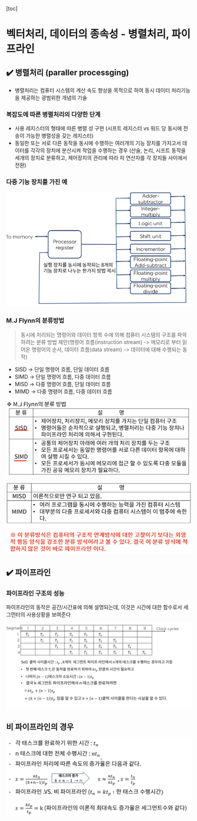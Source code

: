 [toc]

# 벡터처리, 데이터의 종속성 - 병렬처리, 파이프라인

## :heavy_check_mark: 병렬처리 (paraller processging)

- 병렬처리는 컴퓨터 시스템의 계산 속도 향상을 목적으로 하여 동시 데이터 처리기능을 제공하는 광범위한 개념의 기술



### 복잡도에 따른 병렬처리의 다양한 단계

- 사용 레지스터의 형태에 따른 병렬 성 구현 (시프트 레지스터 vs 워드 당 동시에 전송이 가능한 병렬성을 갖는 레지스터)
- 동일한 또는 서로 다른 동작을 동시에 수행하는 여러개의 기능 장치를 가지고서 데이터를 각각의 장치에 분산시켜 작업을 수행하는 경우 (산술, 논리, 시프트 동작을 세개의 장치로 분류하고, 제어장치의 관리에 따라 피 연산자를 각 장치들 사이에서 전환)



### 다중 기능 장치를 가진 예

![image-20210322185102490](assets/image-20210322185102490.png)



### M.J Flynn의 분류방법

> 동시에 처리되는 명령어와 데이터 항목 수에 의해 컴퓨터 시스템의 구조를 파악하려는 분류 방법 제안(명령어 흐름(instruction stream) -> 메모리로 부터 읽어온 명령어의 순서, 데이터 흐름(data stream) -> 데이터에 대해 수행되는 동작)

- SISD -> 단일 명령어 흐름, 단일 데이터 흐름
- SIMD -> 단일 명령어 흐름, 다중 데이터 흐름
- MISD -> 다중 명령어 흐름, 단일 데이터 흐름
- MIMD -> 다중 명령어 흐름, 다중 데이터 흐름

![image-20210322185617659](assets/image-20210322185617659.png)

![image-20210322185709974](assets/image-20210322185709974.png)





## :heavy_check_mark: 파이프라인

### 파이프라인 구조의 성능

파이프라인의 동작은 공간/시간표에 의해 설명되는데, 이것은 시간에 대한 함수로서 세그먼터의 사용상황을 보여준다

![image-20210322190241015](assets/image-20210322190241015.png)



## 비 파이프라인의 경우

![image-20210322191401956](assets/image-20210322191401956.png)



